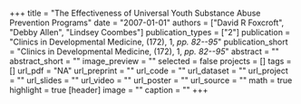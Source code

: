+++
title = "The Effectiveness of Universal Youth Substance Abuse Prevention Programs"
date = "2007-01-01"
authors = ["David R Foxcroft", "Debby Allen", "Lindsey Coombes"]
publication_types = ["2"]
publication = "Clinics in Developmental Medicine, (172), 1, _pp. 82--95_"
publication_short = "Clinics in Developmental Medicine, (172), 1, _pp. 82--95_"
abstract = ""
abstract_short = ""
image_preview = ""
selected = false
projects = []
tags = []
url_pdf = "NA"
url_preprint = ""
url_code = ""
url_dataset = ""
url_project = ""
url_slides = ""
url_video = ""
url_poster = ""
url_source = ""
math = true
highlight = true
[header]
image = ""
caption = ""
+++
